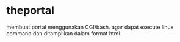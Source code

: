 # theportal
membuat portal menggunakan CGI/bash.
agar dapat execute linux command dan ditampilkan dalam format html.
